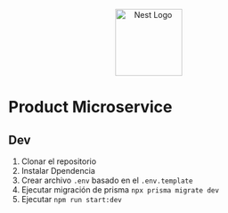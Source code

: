<p align="center">
  <a href="http://nestjs.com/" target="blank"><img src="https://nestjs.com/img/logo-small.svg" width="120" alt="Nest Logo" /></a>
</p>

# Product Microservice

## Dev

1. Clonar el repositorio
2. Instalar Dpendencia
3. Crear archivo `.env` basado en el `.env.template`
4. Ejecutar migración de prisma `npx prisma migrate dev`
5. Ejecutar `npm run start:dev`